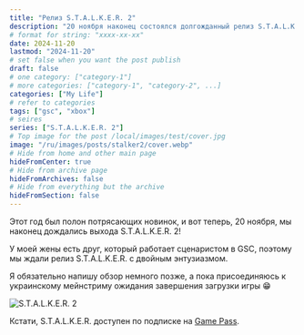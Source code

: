 ```yaml
---
title: "Релиз S.T.A.L.K.E.R. 2"
description: "20 ноября наконец состоялся долгожданный релиз S.T.A.L.K.E.R. 2!"
# format for string: "xxxx-xx-xx"
date: 2024-11-20
lastmod: "2024-11-20"
# set false when you want the post publish
draft: false
# one category: ["category-1"]
# more categories: ["category-1", "category-2", ...]
categories: ["My Life"]
# refer to categories
tags: ["gsc", "xbox"]
# seires
series: ["S.T.A.L.K.E.R. 2"]
# Top image for the post /local/images/test/cover.jpg
image: "/ru/images/posts/stalker2/cover.webp"
# Hide from home and other main page
hideFromCenter: true
# Hide from archive page
hideFromArchives: false
# Hide from everything but the archive
hideFromSection: false
---
```

Этот год был полон потрясающих новинок, и вот теперь, 20 ноября, мы наконец дождались выхода S.T.A.L.K.E.R. 2!

У моей жены есть друг, который работает сценаристом в GSC, поэтому мы ждали релиз S.T.A.L.K.E.R. с двойным энтузиазмом.

Я обязательно напишу обзор немного позже, а пока присоединяюсь к украинскому мейнстриму ожидания завершения загрузки игры 😁

<div class="t_center castration cover p_relative atcScreen">
	<p>
		<img src="/images/posts/stalker2/screen.webp" alt="S.T.A.L.K.E.R. 2" />
	</p>
</div>

Кстати, S.T.A.L.K.E.R. доступен по подписке на <a href="https://www.xbox.com/ru-ru/games/store/stalker-2-heart-of-chornobyl-windows-edition/9n3d6v4n58jr" targer="_blank" rel="nofollow">Game Pass</a>.
<!--more-->